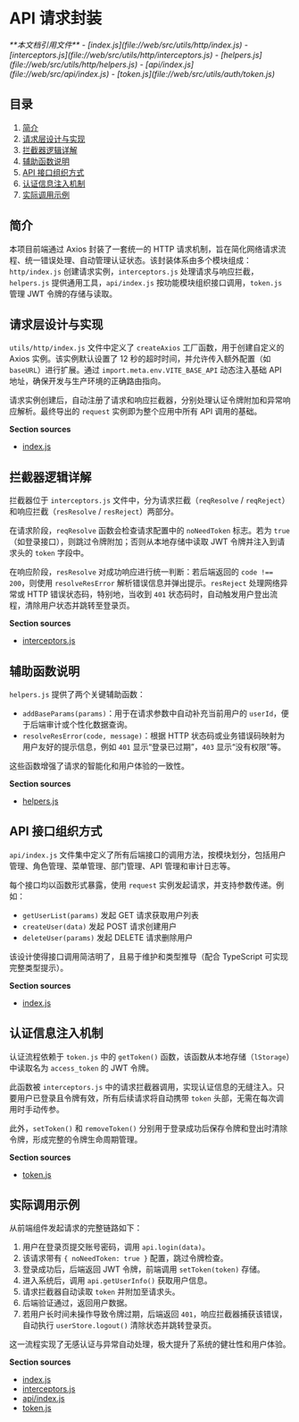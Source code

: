 # API 请求封装

<cite>
**本文档引用文件**  
- [index.js](file://web/src/utils/http/index.js)
- [interceptors.js](file://web/src/utils/http/interceptors.js)
- [helpers.js](file://web/src/utils/http/helpers.js)
- [api/index.js](file://web/src/api/index.js)
- [token.js](file://web/src/utils/auth/token.js)
</cite>

## 目录
1. [简介](#简介)
2. [请求层设计与实现](#请求层设计与实现)
3. [拦截器逻辑详解](#拦截器逻辑详解)
4. [辅助函数说明](#辅助函数说明)
5. [API 接口组织方式](#api-接口组织方式)
6. [认证信息注入机制](#认证信息注入机制)
7. [实际调用示例](#实际调用示例)

## 简介
本项目前端通过 Axios 封装了一套统一的 HTTP 请求机制，旨在简化网络请求流程、统一错误处理、自动管理认证状态。该封装体系由多个模块组成：`http/index.js` 创建请求实例，`interceptors.js` 处理请求与响应拦截，`helpers.js` 提供通用工具，`api/index.js` 按功能模块组织接口调用，`token.js` 管理 JWT 令牌的存储与读取。

## 请求层设计与实现

`utils/http/index.js` 文件中定义了 `createAxios` 工厂函数，用于创建自定义的 Axios 实例。该实例默认设置了 12 秒的超时时间，并允许传入额外配置（如 `baseURL`）进行扩展。通过 `import.meta.env.VITE_BASE_API` 动态注入基础 API 地址，确保开发与生产环境的正确路由指向。

请求实例创建后，自动注册了请求和响应拦截器，分别处理认证令牌附加和异常响应解析。最终导出的 `request` 实例即为整个应用中所有 API 调用的基础。

**Section sources**
- [index.js](file://web/src/utils/http/index.js#L1-L19)

## 拦截器逻辑详解

拦截器位于 `interceptors.js` 文件中，分为请求拦截（`reqResolve` / `reqReject`）和响应拦截（`resResolve` / `resReject`）两部分。

在请求阶段，`reqResolve` 函数会检查请求配置中的 `noNeedToken` 标志。若为 `true`（如登录接口），则跳过令牌附加；否则从本地存储中读取 JWT 令牌并注入到请求头的 `token` 字段中。

在响应阶段，`resResolve` 对成功响应进行统一判断：若后端返回的 `code !== 200`，则使用 `resolveResError` 解析错误信息并弹出提示。`resReject` 处理网络异常或 HTTP 错误状态码，特别地，当收到 `401` 状态码时，自动触发用户登出流程，清除用户状态并跳转至登录页。

**Section sources**
- [interceptors.js](file://web/src/utils/http/interceptors.js#L1-L59)

## 辅助函数说明

`helpers.js` 提供了两个关键辅助函数：

- `addBaseParams(params)`：用于在请求参数中自动补充当前用户的 `userId`，便于后端审计或个性化数据查询。
- `resolveResError(code, message)`：根据 HTTP 状态码或业务错误码映射为用户友好的提示信息，例如 `401` 显示“登录已过期”，`403` 显示“没有权限”等。

这些函数增强了请求的智能化和用户体验的一致性。

**Section sources**
- [helpers.js](file://web/src/utils/http/helpers.js#L1-L31)

## API 接口组织方式

`api/index.js` 文件集中定义了所有后端接口的调用方法，按模块划分，包括用户管理、角色管理、菜单管理、部门管理、API 管理和审计日志等。

每个接口均以函数形式暴露，使用 `request` 实例发起请求，并支持参数传递。例如：
- `getUserList(params)` 发起 GET 请求获取用户列表
- `createUser(data)` 发起 POST 请求创建用户
- `deleteUser(params)` 发起 DELETE 请求删除用户

该设计使得接口调用简洁明了，且易于维护和类型推导（配合 TypeScript 可实现完整类型提示）。

**Section sources**
- [index.js](file://web/src/api/index.js#L1-L42)

## 认证信息注入机制

认证流程依赖于 `token.js` 中的 `getToken()` 函数，该函数从本地存储（`lStorage`）中读取名为 `access_token` 的 JWT 令牌。

此函数被 `interceptors.js` 中的请求拦截器调用，实现认证信息的无缝注入。只要用户已登录且令牌有效，所有后续请求将自动携带 `token` 头部，无需在每次调用时手动传参。

此外，`setToken()` 和 `removeToken()` 分别用于登录成功后保存令牌和登出时清除令牌，形成完整的令牌生命周期管理。

**Section sources**
- [token.js](file://web/src/utils/auth/token.js#L1-L31)

## 实际调用示例

从前端组件发起请求的完整链路如下：

1. 用户在登录页提交账号密码，调用 `api.login(data)`。
2. 该请求带有 `{ noNeedToken: true }` 配置，跳过令牌检查。
3. 登录成功后，后端返回 JWT 令牌，前端调用 `setToken(token)` 存储。
4. 进入系统后，调用 `api.getUserInfo()` 获取用户信息。
5. 请求拦截器自动读取 `token` 并附加至请求头。
6. 后端验证通过，返回用户数据。
7. 若用户长时间未操作导致令牌过期，后端返回 `401`，响应拦截器捕获该错误，自动执行 `userStore.logout()` 清除状态并跳转登录页。

这一流程实现了无感认证与异常自动处理，极大提升了系统的健壮性和用户体验。

**Section sources**
- [index.js](file://web/src/utils/http/index.js#L1-L19)
- [interceptors.js](file://web/src/utils/http/interceptors.js#L1-L59)
- [api/index.js](file://web/src/api/index.js#L1-L42)
- [token.js](file://web/src/utils/auth/token.js#L1-L31)